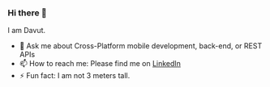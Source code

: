 ### Hi there 👋
I am Davut.

- 💬 Ask me about Cross-Platform mobile development, back-end, or REST APIs
- 📫 How to reach me: Please find me on [LinkedIn](https://www.linkedin.com/in/davutatajanov/)
- ⚡ Fun fact: I am not 3 meters tall.

<!--
**Davut-Atajanov/Davut-Atajanov** is a ✨ _special_ ✨ repository because its `README.md` (this file) appears on your GitHub profile.

Here are some ideas to get you started:

- 🔭 I’m currently working on ...
- 🌱 I’m currently learning ...
- 👯 I’m looking to collaborate on ...
- 🤔 I’m looking for help with ...
-->
